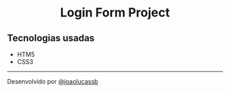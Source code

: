 <h1 align="center">Login Form Project</h1>

<p align="center>
    <img scr="./assets\printScreen\project.png" width="100%">
</p>

## Tecnologias usadas

- HTM5
- CSS3

<hr>

Desenvolvido por <a href="http://social-tree-gold.vercel.app/" target="_blank">@joaolucassb</a>
